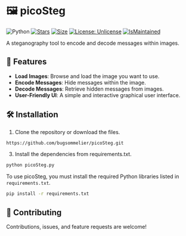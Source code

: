 # 🖼️ picoSteg
![Python](https://img.shields.io/badge/Python-3776AB?style=flat&logo=python&logoColor=white) [![Stars](https://img.shields.io/github/stars/bugsommelier/picoSteg.svg?style=flat)](https://github.com/bugsommelier/picoSteg/stargazers) [![Size](https://img.shields.io/github/repo-size/bugsommelier/RapidUnlike)](https://github.com/bugsommelier/picoSteg) [![License: Unlicense](https://img.shields.io/badge/license-Unlicense-blue.svg)](https://unlicense.org) [![IsMaintained](https://img.shields.io/badge/Maintained%3F-yes-green.svg)](https://github.com/bugsommelier/picoSteg/activity)

A steganography tool to encode and decode messages within images.

## 🚀 Features
- **Load Images**: Browse and load the image you want to use.
- **Encode Messages**: Hide messages within the image.
- **Decode Messages**: Retrieve hidden messages from images.
- **User-Friendly UI**: A simple and interactive graphical user interface.

## 🛠️ Installation
1. Clone the repository or download the files.
```bash
https://github.com/bugsommelier/picoSteg.git
```
3. Install the dependencies from requirements.txt.
```bash
python picoSteg.py
```
To use picoSteg, you must install the required Python libraries listed in `requirements.txt`.
```bash
pip install -r requirements.txt
```

## 🤝 Contributing
Contributions, issues, and feature requests are welcome!
